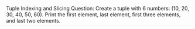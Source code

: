 Tuple Indexing and Slicing
Question: Create a tuple with 6 numbers: (10, 20, 30, 40, 50, 60). Print the first element, last element, first three elements, and last two elements.